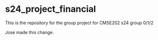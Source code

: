 
# s24_project_financial
This is the repository for the group project for CMSE202 s24 group 0/1/2

Jose made this change.
